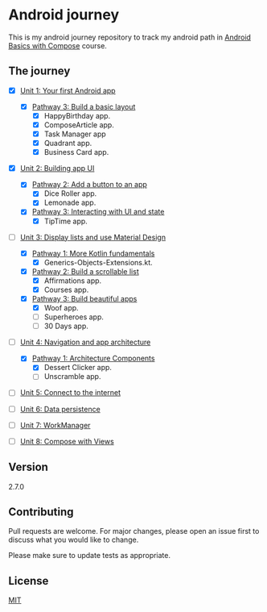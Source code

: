 # Android journey

This is my android journey repository to track my android path in [Android Basics with Compose](https://developer.android.com/courses/android-basics-compose/course) course.

## The journey

- [x] [Unit 1: Your first Android app](https://developer.android.com/courses/android-basics-compose/unit-1)
  - [x] [Pathway 3: Build a basic layout](https://developer.android.com/courses/pathways/android-basics-compose-unit-1-pathway-3)
    - [x] HappyBirthday app.
    - [x] ComposeArticle app.
    - [x] Task Manager app
    - [x] Quadrant app.
    - [x] Business Card app.
- [x] [Unit 2: Building app UI](https://developer.android.com/courses/android-basics-compose/unit-2)
  - [x] [Pathway 2: Add a button to an app](https://developer.android.com/courses/pathways/android-basics-compose-unit-2-pathway-2)
    - [x] Dice Roller app.
    - [x] Lemonade app.
  - [x] [Pathway 3: Interacting with UI and state](https://developer.android.com/courses/pathways/android-basics-compose-unit-2-pathway-3)
    - [x] TipTime app.

- [ ] [Unit 3: Display lists and use Material Design](https://developer.android.com/courses/android-basics-compose/unit-3)
  - [x] [Pathway 1: More Kotlin fundamentals](https://developer.android.com/courses/pathways/android-basics-compose-unit-3-pathway-1)
    - [x] Generics-Objects-Extensions.kt.
  - [x] [Pathway 2: Build a scrollable list](https://developer.android.com/courses/pathways/android-basics-compose-unit-3-pathway-2)
    - [x] Affirmations app.
    - [x] Courses app.
  - [x] [Pathway 3: Build beautiful apps](https://developer.android.com/courses/pathways/android-basics-compose-unit-3-pathway-3)
    - [x] Woof app.
    - [ ] Superheroes app.
    - [ ] 30 Days app.

- [ ] [Unit 4: Navigation and app architecture](https://developer.android.com/courses/android-basics-compose/unit-4)
  - [x] [Pathway 1: Architecture Components](https://developer.android.com/courses/pathways/android-basics-compose-unit-4-pathway-1)
    - [x] Dessert Clicker app.
    - [ ] Unscramble app.

- [ ] [Unit 5: Connect to the internet](https://developer.android.com/courses/android-basics-compose/unit-5)

- [ ] [Unit 6: Data persistence](https://developer.android.com/courses/android-basics-compose/unit-6)

- [ ] [Unit 7: WorkManager](https://developer.android.com/courses/android-basics-compose/unit-7)

- [ ] [Unit 8: Compose with Views](https://developer.android.com/courses/android-basics-compose/unit-8)

## Version

2.7.0 <!-- {x-release-please-version} -->
## Contributing

Pull requests are welcome. For major changes, please open an issue first
to discuss what you would like to change.

Please make sure to update tests as appropriate.

## License

[MIT](https://choosealicense.com/licenses/mit/)